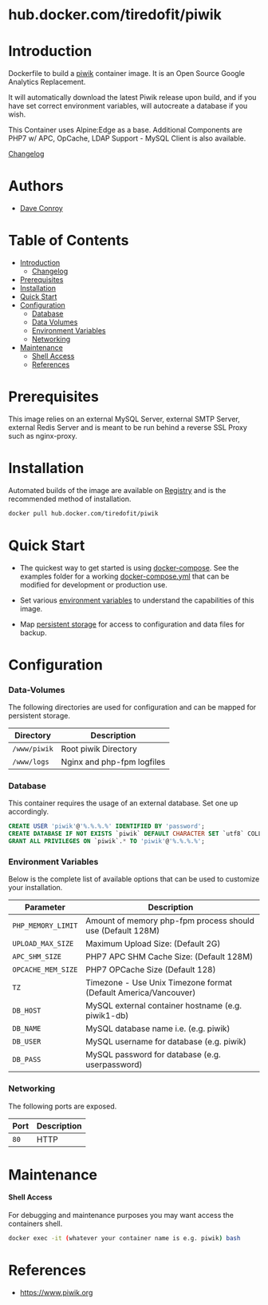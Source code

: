 # hub.docker.com/tiredofit/piwik

# Introduction

Dockerfile to build a [piwik](https://www.piwik.org/) container image. It is an Open Source Google Analytics Replacement.

It will automatically download the latest Piwik release upon build, and if you have set correct environment variables, will autocreate a database if you wish.

This Container uses Alpine:Edge as a base.
Additional Components are PHP7 w/ APC, OpCache, LDAP Support - MySQL Client is also available.


[Changelog](CHANGELOG.md)

# Authors

- [Dave Conroy](https://github.com/tiredofit)

# Table of Contents

- [Introduction](#introduction)
    - [Changelog](CHANGELOG.md)
- [Prerequisites](#prerequisites)
- [Installation](#installation)
- [Quick Start](#quick-start)
- [Configuration](#configuration)
    - [Database](#database)
    - [Data Volumes](#data-volumes)
    - [Environment Variables](#environmentvariables)   
    - [Networking](#networking)
- [Maintenance](#maintenance)
    - [Shell Access](#shell-access)
   - [References](#references)

# Prerequisites

This image relies on an external MySQL Server, external SMTP Server, external Redis Server and is meant to be run behind a reverse SSL Proxy such as nginx-proxy.


# Installation

Automated builds of the image are available on [Registry](https://hub.docker.com/tiredofit/piwik) and is the recommended method of installation.


```bash
docker pull hub.docker.com/tiredofit/piwik
```

# Quick Start

* The quickest way to get started is using [docker-compose](https://docs.docker.com/compose/). See the examples folder for a working [docker-compose.yml](examples/docker-compose.yml) that can be modified for development or production use.

* Set various [environment variables](#environment-variables) to understand the capabilities of this image.
* Map [persistent storage](#data-volumes) for access to configuration and data files for backup.

# Configuration

### Data-Volumes

The following directories are used for configuration and can be mapped for persistent storage.

| Directory | Description |
|-----------|-------------|
| `/www/piwik` | Root piwik Directory |
| `/www/logs` | Nginx and php-fpm logfiles |

### Database

This container requires the usage of an external database. Set one up accordingly.

```sql
CREATE USER 'piwik'@'%.%.%.%' IDENTIFIED BY 'password';
CREATE DATABASE IF NOT EXISTS `piwik` DEFAULT CHARACTER SET `utf8` COLLATE `utf8_unicode_ci`;
GRANT ALL PRIVILEGES ON `piwik`.* TO 'piwik'@'%.%.%.%';
```

### Environment Variables

Below is the complete list of available options that can be used to customize your installation.

| Parameter | Description |
|-----------|-------------|
| `PHP_MEMORY_LIMIT` |Amount of memory php-fpm process should use (Default 128M) |
| `UPLOAD_MAX_SIZE` | Maximum Upload Size: (Default 2G) |
| `APC_SHM_SIZE` | PHP7 APC SHM Cache Size: (Default 128M) |
| `OPCACHE_MEM_SIZE` | PHP7 OPCache Size (Default 128) |
| `TZ` | Timezone - Use Unix Timezone format (Default America/Vancouver) |
| `DB_HOST` | MySQL external container hostname (e.g. piwik1-db)
| `DB_NAME` | MySQL database name i.e. (e.g. piwik)
| `DB_USER` | MySQL username for database (e.g. piwik)
| `DB_PASS` | MySQL password for database (e.g. userpassword)


### Networking

The following ports are exposed.

| Port      | Description |
|-----------|-------------|
| `80` | HTTP |

# Maintenance
#### Shell Access

For debugging and maintenance purposes you may want access the containers shell. 

```bash
docker exec -it (whatever your container name is e.g. piwik) bash
```

# References

* https://www.piwik.org

